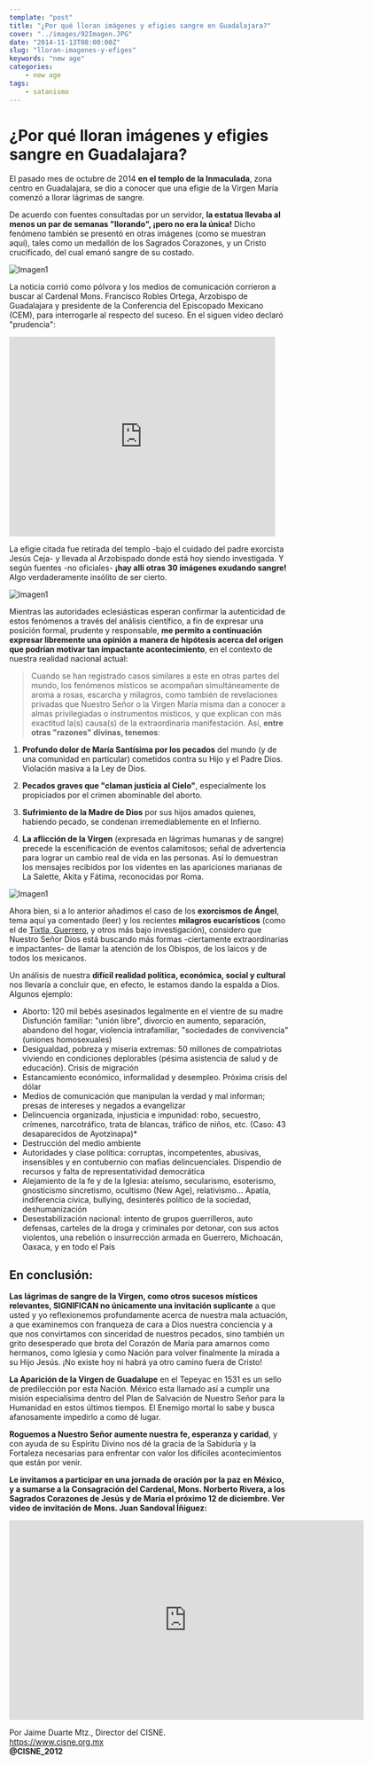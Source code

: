 ```yaml
---
template: "post"
title: "¿Por qué lloran imágenes y efigies sangre en Guadalajara?"
cover: "../images/92Imagen.JPG"
date: "2014-11-13T08:00:00Z"
slug: "lloran-imagenes-y-efiges"
keywords: "new age"
categories: 
    - new age
tags: 
    - satanismo
---
```


# ¿Por qué lloran imágenes y efigies sangre en Guadalajara?
El pasado mes de octubre de 2014 **en el templo de la Inmaculada**, zona centro en Guadalajara, se dio a conocer que una efigie de la Virgen María comenzó a llorar lágrimas de sangre.

De acuerdo con fuentes consultadas por un servidor, **la estatua llevaba al menos un par de semanas "llorando", ¡pero no era la única!** Dicho fenómeno también se presentó en otras imágenes (como se muestran aquí), tales como un medallón de los Sagrados Corazones, y un Cristo crucificado, del cual emanó sangre de su costado.

![Imagen1](../images/92Imagen.JPG)


La noticia corrió como pólvora y los medios de comunicación corrieron a buscar al Cardenal Mons. Francisco Robles Ortega, Arzobispo de Guadalajara y presidente de la Conferencia del Episcopado Mexicano (CEM), para interrogarle al respecto del suceso. En el siguen video declaró "prudencia":

<iframe width="480" height="360" src="https://www.youtube.com/embed/EM5PsfpcLg8" title="YouTube video player" frameborder="0" allow="accelerometer; autoplay; clipboard-write; encrypted-media; gyroscope; picture-in-picture" allowfullscreen></iframe>

La efigie citada fue retirada del templo -bajo el cuidado del padre exorcista Jesús Ceja- y llevada al Arzobispado donde está hoy siendo investigada. Y según fuentes -no oficiales- **¡hay allí otras 30 imágenes exudando sangre!** Algo verdaderamente insólito de ser cierto.

![Imagen1](../images/92Imagen2.JPG)

Mientras las autoridades eclesiásticas esperan confirmar la autenticidad de estos fenómenos a través del análisis científico, a fin de expresar una posición formal, prudente y responsable, **me permito a continuación expresar libremente una opinión a manera de hipótesis acerca del origen que podrían motivar tan impactante acontecimiento**, en el contexto de nuestra realidad nacional actual:

> Cuando se han registrado casos similares a este en otras partes del mundo, los fenómenos místicos se acompañan simultáneamente de aroma a rosas, escarcha y milagros, como también de revelaciones privadas que Nuestro Señor o la Virgen María misma dan a conocer a almas privilegiadas o instrumentos místicos, y que explican con más exactitud la(s) causa(s) de la extraordinaria manifestación. Así, **entre otras "razones" divinas, tenemos**:

1. **Profundo dolor de María Santísima por los pecados** del mundo (y de una comunidad en particular) cometidos contra su Hijo y el Padre Dios. Violación masiva a la Ley de Dios.

2. **Pecados graves que "claman justicia al Cielo"**, especialmente los propiciados por el crimen abominable del aborto.

3. **Sufrimiento de la Madre de Dios** por sus hijos amados quienes, habiendo pecado, se condenan irremediablemente en el Infierno. 

4. **La aflicción de la Virgen** (expresada en lágrimas humanas y de sangre) precede la escenificación de eventos calamitosos; señal de advertencia para lograr un cambio real de vida en las personas. Así lo demuestran los mensajes recibidos por los videntes en las apariciones marianas de La Salette, Akita y Fátima, reconocidas por Roma.

![Imagen1](../images/92Imagen3.JPG)

Ahora bien, si a lo anterior añadimos el caso de los **exorcismos de Ángel**, tema aquí ya comentado (leer) y los recientes **milagros eucarísticos** (como el de [Tixtla, Guerrero](https://www.youtube.com/watch?v=1GrpXTPPaoc), y otros más bajo investigación), considero que Nuestro Señor Dios está buscando más formas -ciertamente extraordinarias e impactantes- de llamar la atención de los Obispos, de los laicos y de todos los mexicanos.

Un análisis de nuestra **difícil realidad política, económica, social y cultural** nos llevaría a concluir que, en efecto, le estamos dando la espalda a Dios. Algunos ejemplo:

* Aborto: 120 mil bebés asesinados legalmente en el vientre de su madre
Disfunción familiar: "unión libre", divorcio en aumento, separación, abandono del hogar, violencia intrafamiliar, "sociedades de convivencia" (uniones homosexuales)
* Desigualdad, pobreza y miseria extremas: 50 millones de compatriotas viviendo en condiciones deplorables (pésima asistencia de salud y de educación). Crisis de migración
* Estancamiento económico, informalidad y desempleo. Próxima crisis del dólar
* Medios de comunicación que manipulan la verdad y mal informan; presas de intereses y negados a evangelizar
* Delincuencia organizada, injusticia e impunidad: robo, secuestro, crímenes, narcotráfico, trata de blancas, tráfico de niños, etc. (Caso: 43 desaparecidos de Ayotzinapa)*
* Destrucción del medio ambiente
* Autoridades y clase política: corruptas, incompetentes, abusivas, insensibles y en contubernio con mafias delincuenciales. Dispendio de recursos y falta de representatividad democrática
* Alejamiento de la fe y de la Iglesia: ateísmo, secularismo, esoterismo, gnosticismo  sincretismo, ocultismo (New Age), relativismo...
Apatía, indiferencia cívica, bullying, desinterés político de la sociedad, deshumanización
* Desestabilización nacional: intento de grupos guerrilleros, auto defensas, carteles de la droga y criminales por detonar, con sus actos violentos, una rebelión o insurrección armada en Guerrero, Michoacán, Oaxaca, y en todo el País

## En conclusión:

**Las lágrimas de sangre de la Virgen, como otros sucesos místicos relevantes, SIGNIFICAN no únicamente una invitación suplicante** a que usted y yo reflexionemos profundamente acerca de nuestra mala actuación, a que examinemos con franqueza de cara a Dios nuestra conciencia y a que nos convirtamos con sinceridad de nuestros pecados, sino también un grito desesperado que brota del Corazón de María para amarnos como hermanos, como Iglesia y como Nación para volver finalmente la mirada a su Hijo Jesús. ¡No existe hoy ni habrá ya otro camino fuera de Cristo!

**La Aparición de la Virgen de Guadalupe** en el Tepeyac en 1531 es un sello de predilección por esta Nación. México esta llamado así a cumplir una misión especialísima dentro del Plan de Salvación de Nuestro Señor para la Humanidad en estos últimos tiempos. El Enemigo mortal lo sabe y busca afanosamente impedirlo a como dé lugar.

**Roguemos a Nuestro Señor aumente nuestra fe, esperanza y caridad**, y con ayuda de su Espíritu Divino nos dé la gracia de la Sabiduría y la Fortaleza necesarias para enfrentar con valor los difíciles acontecimientos que están por venir.

**Le invitamos a participar en una jornada de oración por la paz en México, y a sumarse a la Consagración del Cardenal, Mons. Norberto Rivera, a los Sagrados Corazones de Jesús y de María el próximo 12 de diciembre. Ver video de invitación de Mons. Juan Sandoval Íñiguez:**

<iframe width="640" height="360" src="https://www.youtube.com/embed/5zcAOLIyGaU" title="YouTube video player" frameborder="0" allow="accelerometer; autoplay; clipboard-write; encrypted-media; gyroscope; picture-in-picture" allowfullscreen></iframe>


Por Jaime Duarte Mtz., Director del CISNE.  
<https://www.cisne.org.mx>  
**@CISNE_2012**